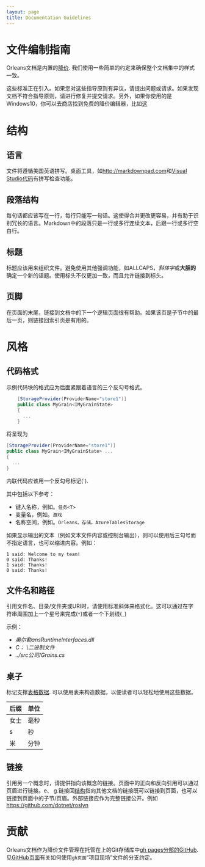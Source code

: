 ```yaml
---
layout: page
title: Documentation Guidelines
---
```


# 文件编制指南

Orleans文档是内置的[降价](https://help.github.com/articles/markdown-basics/). 我们使用一些简单的约定来确保整个文档集中的样式一致。

这些标准正在引入。如果您对这些指导原则有异议，请提出问题或请求。如果发现文档不符合指导原则，请进行修复并提交请求。另外，如果你使用的是Windows10，你可以去商店找到免费的降价编辑器，比如[这](https://www.microsoft.com/store/apps/9wzdncrdd2p3)

# 结构

## 语言

文件将遵循美国英语拼写。桌面工具，如<http://markdownpad.com>和[Visual Studio代码](https://code.visualstudio.com/)有拼写检查功能。

## 段落结构

每句话都应该写在一行，每行只能写一句话。这使得合并更改更容易，并有助于识别冗长的语言。Markdown中的段落只是一行或多行连续文本，后跟一行或多行空白行。

## 标题

标题应该用来组织文件。避免使用其他强调功能，如ALLCAPS，*斜体字*或**大胆的**确定一个新的话题。使用标头不仅更加一致，而且允许链接到标头。

## 页脚

在页面的末尾，链接到文档中的下一个逻辑页面很有帮助。如果该页是子节中的最后一页，则链接回索引页是有用的。

# 风格

## 代码格式

示例代码块的格式应为后面紧跟着语言的三个反勾号格式。

```csharp
    [StorageProvider(ProviderName="store1")]
    public class MyGrain<IMyGrainState>
    {
      ...
    }
```

将呈现为

```csharp
[StorageProvider(ProviderName="store1")]
public class MyGrain<IMyGrainState> ...
{
  ...
}
```

内联代码应该用一个反勾号标记(\`).

其中包括以下参考：

-   键入名称，例如。`任务<T>`
-   变量名，例如。`游戏`
-   名称空间，例如。`Orleans。存储。AzureTablesStorage`

如果显示输出的文本（例如文本文件内容或控制台输出），则可以使用后三勾号而不指定语言，也可以缩进内容。例如：

```
1 said: Welcome to my team!
0 said: Thanks!
1 said: Thanks!
0 said: Thanks!
```

## 文件名和路径

引用文件名、目录/文件夹或URI时，请使用标准斜体来格式化。这可以通过在字符串周围加上一个星号来完成(`*`)或者一个下划线(`_`)

示例：

-   *奥尔勒ansRuntimeInterfaces.dll*
-   *C： \\二进制文件*
-   *../src公司/Grains.cs*

## 桌子

标记支撑[表格数据](https://help.github.com/articles/github-flavored-markdown/#tables). 可以使用表来构造数据，以便读者可以轻松地使用这些数据。

| 后缀 | 单位 |
| --- | --- |
| 女士 | 毫秒 |
| s | 秒 |
| 米 | 分钟 |

## 链接

引用另一个概念时，请提供指向该概念的链接。页面中的正向和反向引用可以通过页眉进行链接。e、 g.链接回[结构](#结构)指向其他文档的链接既可以链接到页面，也可以链接到页面中的子节/页眉。外部链接应作为完整链接公开。例如<https://github.com/dotnet/roslyn>

# 贡献

Orleans文档作为降价文件管理在托管在上的Git存储库中[gh pages分部的GitHub](https://github.com/dotnet/orleans/tree/gh-pages). 见[GitHub页面](https://pages.github.com/)有关如何使用`gh页面`“项目现场”文件的分支约定。
